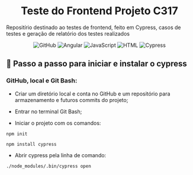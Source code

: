 <h1 align='center'>Teste do Frontend Projeto C317</h1>
<p align="left">Repositírio destinado ao testes de frontend, feito em Cypress, casos de testes e geração de relatório dos testes realizados</p>

<div align="center">

![GitHub](https://img.shields.io/badge/GitHub-100000?style=for-the-badge&logo=github&logoColor=white)
![Angular](https://img.shields.io/badge/Angular-DD0031?style=for-the-badge&logo=angular&logoColor=white)
![JavaScript](https://img.shields.io/badge/JavaScript-323330?style=for-the-badge&logo=javascript&logoColor=F7DF1E)
![HTML](https://img.shields.io/badge/HTML5-E34F26?style=for-the-badge&logo=html5&logoColor=white)
![Cypress](https://img.shields.io/badge/Cypress-17202C?style=for-the-badge&logo=cypress&logoColor=white)

</div>

## 📜 Passo a passo para iniciar e instalar o cypress

<h3> GitHub, local e Git Bash:</h3>

- Criar um diretório local e conta no GitHub e um repositório para armazenamento e futuros commits do projeto;

- Entrar no terminal Git Bash;

- Iniciar o projeto com os comandos:

```
npm init
```

```
npm install cypress
```

- Abrir cypress pela linha de comando:

```
./node_modules/.bin/cypress open
```

<h3> </h3>
